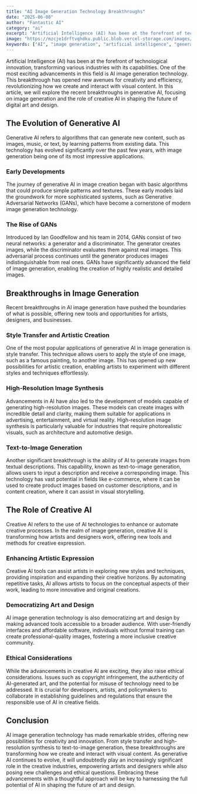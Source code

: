```yaml
---
title: "AI Image Generation Technology Breakthroughs"
date: "2025-06-08"
author: "Fantastic AI"
category: "ai"
excerpt: "Artificial Intelligence (AI) has been at the forefront of technological innovation, transforming various industries with its capabilities. One of the most exciting advancements in this field is AI image generation technology."
image: "https://mzcje1drftvqhdku.public.blob.vercel-storage.com/images/1749362718322-temp-image1.png"
keywords: ["AI", "image generation", "artificial intelligence", "generative AI", "technology breakthroughs", "digital art"]
---
```


Artificial Intelligence (AI) has been at the forefront of technological innovation, transforming various industries with its capabilities. One of the most exciting advancements in this field is AI image generation technology. This breakthrough has opened new avenues for creativity and efficiency, revolutionizing how we create and interact with visual content. In this article, we will explore the recent breakthroughs in generative AI, focusing on image generation and the role of creative AI in shaping the future of digital art and design.

## The Evolution of Generative AI

Generative AI refers to algorithms that can generate new content, such as images, music, or text, by learning patterns from existing data. This technology has evolved significantly over the past few years, with image generation being one of its most impressive applications.

### Early Developments

The journey of generative AI in image creation began with basic algorithms that could produce simple patterns and textures. These early models laid the groundwork for more sophisticated systems, such as Generative Adversarial Networks (GANs), which have become a cornerstone of modern image generation technology.

### The Rise of GANs

Introduced by Ian Goodfellow and his team in 2014, GANs consist of two neural networks: a generator and a discriminator. The generator creates images, while the discriminator evaluates them against real images. This adversarial process continues until the generator produces images indistinguishable from real ones. GANs have significantly advanced the field of image generation, enabling the creation of highly realistic and detailed images.

## Breakthroughs in Image Generation

Recent breakthroughs in AI image generation have pushed the boundaries of what is possible, offering new tools and opportunities for artists, designers, and businesses.

### Style Transfer and Artistic Creation

One of the most popular applications of generative AI in image generation is style transfer. This technique allows users to apply the style of one image, such as a famous painting, to another image. This has opened up new possibilities for artistic creation, enabling artists to experiment with different styles and techniques effortlessly.

### High-Resolution Image Synthesis

Advancements in AI have also led to the development of models capable of generating high-resolution images. These models can create images with incredible detail and clarity, making them suitable for applications in advertising, entertainment, and virtual reality. High-resolution image synthesis is particularly valuable for industries that require photorealistic visuals, such as architecture and automotive design.

### Text-to-Image Generation

Another significant breakthrough is the ability of AI to generate images from textual descriptions. This capability, known as text-to-image generation, allows users to input a description and receive a corresponding image. This technology has vast potential in fields like e-commerce, where it can be used to create product images based on customer descriptions, and in content creation, where it can assist in visual storytelling.

## The Role of Creative AI

Creative AI refers to the use of AI technologies to enhance or automate creative processes. In the realm of image generation, creative AI is transforming how artists and designers work, offering new tools and methods for creative expression.

### Enhancing Artistic Expression

Creative AI tools can assist artists in exploring new styles and techniques, providing inspiration and expanding their creative horizons. By automating repetitive tasks, AI allows artists to focus on the conceptual aspects of their work, leading to more innovative and original creations.

### Democratizing Art and Design

AI image generation technology is also democratizing art and design by making advanced tools accessible to a broader audience. With user-friendly interfaces and affordable software, individuals without formal training can create professional-quality images, fostering a more inclusive creative community.

### Ethical Considerations

While the advancements in creative AI are exciting, they also raise ethical considerations. Issues such as copyright infringement, the authenticity of AI-generated art, and the potential for misuse of technology need to be addressed. It is crucial for developers, artists, and policymakers to collaborate in establishing guidelines and regulations that ensure the responsible use of AI in creative fields.

## Conclusion

AI image generation technology has made remarkable strides, offering new possibilities for creativity and innovation. From style transfer and high-resolution synthesis to text-to-image generation, these breakthroughs are transforming how we create and interact with visual content. As generative AI continues to evolve, it will undoubtedly play an increasingly significant role in the creative industries, empowering artists and designers while also posing new challenges and ethical questions. Embracing these advancements with a thoughtful approach will be key to harnessing the full potential of AI in shaping the future of art and design.
